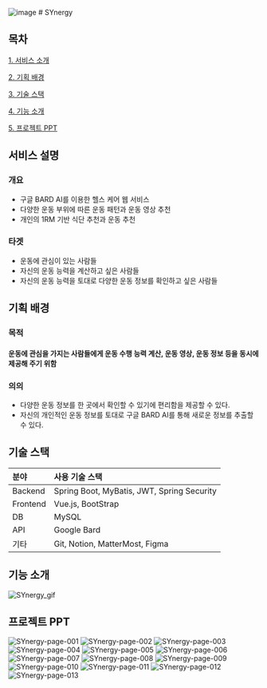 ![image](https://github.com/PheveKim/SYnergy/assets/61591883/7284b30f-c6d9-46c2-ac24-5ee5fc438479) # SYnergy

## 목차
[1. 서비스 소개](#서비스-소개)

[2. 기획 배경](#기획-배경)

[3. 기술 스택](#기술-스택)

[4. 기능 소개](#기능-소개)

[5. 프로젝트 PPT](#프로젝트-PPT)

## 서비스 설명
### 개요
* 구글 BARD AI를 이용한 헬스 케어 웹 서비스
* 다양한 운동 부위에 따른 운동 패턴과 운동 영상 추천
* 개인의 1RM 기반 식단 추천과 운동 추천

### 타겟
* 운동에 관심이 있는 사람들
* 자신의 운동 능력을 계산하고 싶은 사람들
* 자신의 운동 능력을 토대로 다양한 운동 정보를 확인하고 싶은 사람들

## 기획 배경
### 목적
#### 운동에 관심을 가지는 사람들에게 운동 수행 능력 계산, 운동 영상, 운동 정보 등을 동시에 제공해 주기 위함
### 의의
* 다양한 운동 정보를 한 곳에서 확인할 수 있기에 편리함을 제공할 수 있다.
* 자신의 개인적인 운동 정보를 토대로 구글 BARD AI를 통해 새로운 정보를 추출할 수 있다.

## 기술 스택
|분야|사용 기술 스택|
|:---|:---|
|Backend|Spring Boot, MyBatis, JWT, Spring Security|
|Frontend|Vue.js, BootStrap|
|DB|MySQL|
|API|Google Bard|
|기타|Git, Notion, MatterMost, Figma|

## 기능 소개
![SYnergy_gif](https://github.com/JustYarnSir17/Fitness_pjt/assets/122420033/825d7e3e-7674-4c2e-99a2-577b0f449c33)


## 프로젝트 PPT
![SYnergy-page-001](https://github.com/JustYarnSir17/Fitness_pjt/assets/122420033/57fae11a-e4ce-4f6d-ba01-dc6e1135528a)
![SYnergy-page-002](https://github.com/JustYarnSir17/Fitness_pjt/assets/122420033/cd0519ab-c477-4181-abad-5dd4948892ed)
![SYnergy-page-003](https://github.com/JustYarnSir17/Fitness_pjt/assets/122420033/c6857efe-ab19-4576-9b51-f0d10ae74682)
![SYnergy-page-004](https://github.com/JustYarnSir17/Fitness_pjt/assets/122420033/c784f901-5541-43ed-9dd2-5f7ddce017b1)
![SYnergy-page-005](https://github.com/JustYarnSir17/Fitness_pjt/assets/122420033/155ec1d0-fce7-436b-a852-07aa61c09b04)
![SYnergy-page-006](https://github.com/JustYarnSir17/Fitness_pjt/assets/122420033/63aaf959-24e6-4272-8c97-d516eb5820d5)
![SYnergy-page-007](https://github.com/JustYarnSir17/Fitness_pjt/assets/122420033/c6b87888-3ebf-4d03-966b-e6372ca88ef0)
![SYnergy-page-008](https://github.com/JustYarnSir17/Fitness_pjt/assets/122420033/610a2e17-421a-4529-84ad-332c476f6085)
![SYnergy-page-009](https://github.com/JustYarnSir17/Fitness_pjt/assets/122420033/19e8aefe-7386-4360-9761-304779c1e282)
![SYnergy-page-010](https://github.com/JustYarnSir17/Fitness_pjt/assets/122420033/abf05f0d-58b1-4283-9281-8f2835fe0eda)
![SYnergy-page-011](https://github.com/JustYarnSir17/Fitness_pjt/assets/122420033/e1a96407-e1c4-4634-abbd-7f5fa565d33a)
![SYnergy-page-012](https://github.com/JustYarnSir17/Fitness_pjt/assets/122420033/3edf6e31-d344-487d-ba1e-c04bcc051bc4)
![SYnergy-page-013](https://github.com/JustYarnSir17/Fitness_pjt/assets/122420033/280f62a5-aef7-48fc-a654-33552e54b40f)
